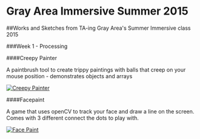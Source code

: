 # Gray Area Immersive Summer 2015
##Works and Sketches from TA-ing Gray Area's Summer Immersive class 2015

###Week 1 - Processing

####Creepy Painter

A paintbrush tool to create trippy paintings with balls that creep on your mouse position - demonstrates objects and arrays

[![Creepy Painter](http://img.youtube.com/vi/WaPzD0cCwro/0.jpg)](https://www.youtube.com/watch?v=WaPzD0cCwro "Face Paint")


####Facepaint

A game that uses openCV to track your face and draw a line on the screen. Comes with 3 different connect the dots to play with.


[![Face Paint](http://img.youtube.com/vi/qJdlBHaAUMI/0.jpg)](https://www.youtube.com/watch?v=qJdlBHaAUMI "Face Paint")
